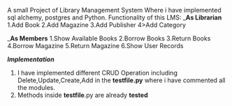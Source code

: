 A small Project of Library Management System Where i have implemented sql alchemy, postgres and Python.
Functionality of this LMS:
_____As Librarian____
1.Add Book
2.Add Magazine
3.Add Publisher
4>Add Category

___As Members__
1.Show Available Books
2.Borrow Books
3.Return Books
4.Borrow Magazine
5.Return Magazine
6.Show User Records

___Implementation___
1. I have implemented different CRUD Operation including Delete,Update,Create,Add in the __testfile.py__ where i have commented all the modules. 
2. Methods inside __testfile__.py are already __tested__

